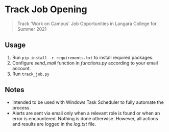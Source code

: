 # Track Job Opening

> Track 'Work on Campus' Job Opportunities in Langara College for Summer 2021

## Usage

1. Run ```pip install -r requirements.txt``` to install required packages.
2. Configure *send_mail* function in *functions.py* according to your email account.
3. Run ```track_job.py```

## Notes

* Intended to be used with Windows Task Scheduler to fully automate the process.
* Alerts are sent via email only when a relevant role is found or when an error is encountered. Nothing is done otherwise. However, all actions and results are logged in the *log.txt* file.
